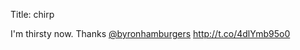 Title: chirp

I'm thirsty now. Thanks <a href="http://twitter.com/byronhamburgers">@byronhamburgers</a> <a href="http://t.co/4dlYmb95o0">http://t.co/4dlYmb95o0</a>
